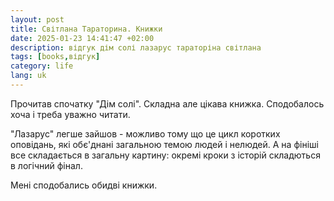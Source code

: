 ```yaml
---
layout: post
title: Світлана Тараторина. Книжки
date: 2025-01-23 14:41:47 +02:00
description: відгук дім солі лазарус тараторіна світлана
tags: [books,відгук]
category: life
lang: uk
---
```


Прочитав спочатку "Дім солі".
Складна але цікава книжка.
Сподобалось хоча і треба уважно читати.

"Лазарус" легше зайшов - можливо тому що це цикл коротких оповідань, які обє'днані загальною темою людей і нелюдей.
А на фініші все складається в загальну картину: окремі кроки з історій складються в логічний фінал.

Мені сподобались обидві книжки.
